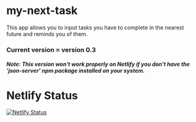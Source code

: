 # my-next-task

This app allows you to input tasks you have to complete in the nearest future and reminds you of them.

### Current version = version 0.3

##### Note: This version won't work properly on Netlify if you don't have the 'json-server' npm package installed on your system.

# Netlify Status

[![Netlify Status](https://api.netlify.com/api/v1/badges/1a347dd8-dc1a-4f66-896f-a6cedf37cd02/deploy-status)](https://app.netlify.com/sites/santorz-todo/deploys)
